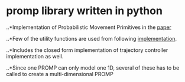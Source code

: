 # promp library written in python

..*Implementation of Probabilistic Movement Primitives in the [paper](https://link.springer.com/article/10.1007/s10514-017-9648-7)

..*Few of the utility functions are used from following [implementation](https://github.com/baxter-flowers/promplib).

..*Includes the closed form implementation of trajectory controller implementation as well.

..*Since one PROMP can only model one 1D, several of these has to be called to create a multi-dimensional PROMP
